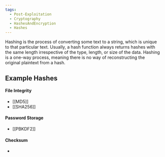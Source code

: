 ```yaml
---
tags:
  - Post-Exploitation
  - Cryptography
  - HashesAndEncryption
  - Hashes
---
```


Hashing is the process of converting some text to a string, which is unique to that particular text. Usually, a hash function always returns hashes with the same length irrespective of the type, length, or size of the data. Hashing is a one-way process, meaning there is no way of reconstructing the original plaintext from a hash.

## Example Hashes 

#### File Integrity 

- [[MD5]]
- [[SHA256]]

#### Password Storage

- [[PBKDF2]]

#### Checksum

- 
